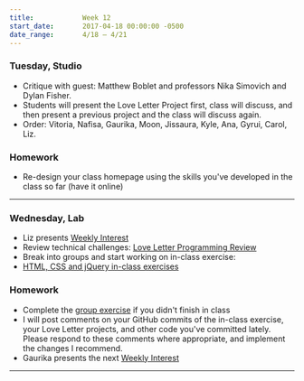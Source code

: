 ```yaml
---
title:            Week 12
start_date:       2017-04-18 00:00:00 -0500
date_range:       4/18 – 4/21
---
```


### Tuesday, Studio
- Critique with guest: Matthew Boblet and professors Nika Simovich and Dylan Fisher.
- Students will present the Love Letter Project first, class will discuss, and then present a previous project and the class will discuss again.
- Order: Vitoria, Nafisa, Gaurika, Moon, Jissaura, Kyle, Ana, Gyrui, Carol, Liz.


### Homework

- Re-design your class homepage using the skills you've developed in the class so far (have it online)

---

### Wednesday, Lab

- Liz presents [Weekly Interest](/projects/weekly_interest)
- Review technical challenges: [Love Letter Programming Review](/lectures/lab/programming-review-4-18-17)
- Break into groups and start working on in-class exercise:
- [HTML, CSS and jQuery in-class exercises](/lectures/lab/html-css-jquery-in-class-exercises)

### Homework

- Complete the [group exercise](/lectures/lab/html-css-jquery-in-class-exercises) if you didn't finish in class
- I will post comments on your GitHub commits of the in-class exercise, your Love Letter projects, and other code you've committed lately. Please respond to these comments where appropriate, and implement the changes I recommend.
- Gaurika presents the next [Weekly Interest](/projects/weekly_interest)

---
